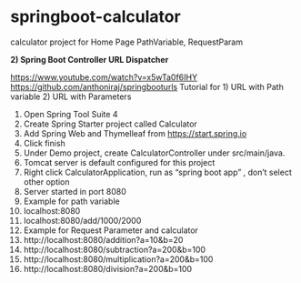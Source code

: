 # springboot-calculator
calculator project for Home Page PathVariable, RequestParam

**2) Spring Boot Controller URL Dispatcher**

https://www.youtube.com/watch?v=x5wTa0f6IHY
https://github.com/anthoniraj/springbooturls
Tutorial for 1) URL with Path variable 2) URL with Parameters
1)	Open Spring Tool  Suite 4
2)	Create Spring Starter project called Calculator
3)	Add Spring Web and Thymelleaf from https://start.spring.io
4)	Click finish
5)	Under Demo project, create CalculatorController under src/main/java.
6)	Tomcat server is default configured for this project
7)	Right click CalculatorApplication, run as “spring boot app” , don’t select other option
8)	Server started in port 8080
9)	Example for path variable
10)	localhost:8080
11)	localhost:8080/add/1000/2000
12)	Example for Request Parameter and calculator
13)	http://localhost:8080/addition?a=10&b=20
14)	http://localhost:8080/subtraction?a=200&b=100
15)	http://localhost:8080/multiplication?a=200&b=100
16)	http://localhost:8080/division?a=200&b=100
